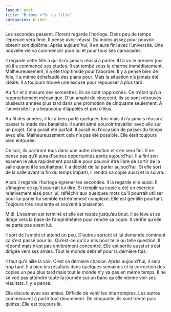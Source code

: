 ```yaml
---
layout: post
title: "Bribes n°9: La fille"
categories: bribes
---
```


Les secondes passent. Florent regarde l’horloge. Dans peu de temps l’épreuve sera finie. Il pense avoir réussi. Du moins assez pour pouvoir obtenir son diplôme. Après aujourd’hui, il en aura fini avec l’université. Une nouvelle vie va commencer pour lui et pour tous ses camarades.

Il regarde cette fille a qui il n’a jamais réussi à parler. Il l’a vu le premier jour où il a commencé ses études. Il est tombé sous le charme immédiatement. Malheureusement, il a été trop timide pour l’aborder. Il y a pensé bien de fois, il  a même échafaudé des plans pour. Mais la situation n’a jamais été idéale. Il a toujours trouvé une excuse pour repousser à plus tard.

Au fur et à mesure des semestres, ils se sont rapprochés. Ce n’était qu’un rapprochement mécanique. D’un amphi de cinq cent, ils se sont retrouvés plusieurs années plus tard dans une promotion de cinquante seulement. A l’université il y a beaucoup d’appelés et peu d’élus.

Au fil des années, il lui a bien parlé quelques fois mais il n’a jamais réussi à passer le stade des banalités. Il aurait aimé pouvoir travailler avec elle sur un projet. Cela aurait été parfait. Il aurait eu l’occasion de passer du temps avec elle. Malheureusement cela n’a pas été possible. Elle était toujours bien entourée.

Ce soir, ils partiront tous dans une autre direction et s’en sera fini. Il ne pense pas qu’il aura d'autres opportunités après aujourd’hui. Il a fini son examen le plus rapidement possible pour pouvoir être libre de sortir de la salle quand il le souhaiterai. Il a décidé de lui parler aujoud'hui. Si elle sort de la salle avant la fin du temps imparti, il rendra sa copie aussi et la suivra.

Alors il regarde l’horloge égrener les secondes. Il la regarde elle aussi. Il s’imagine ce qu’il pourrait lui dire. Si remplir sa copie a été un exercice relativement aisé pour lui, réfléchir aux quelques mots qu'il pourrait utiliser pour lui parler lui semble extrêmement complexe. Elle est gentille pourtant. Toujours très souriante et souvent à plaisanter.

Midi. L’examen est terminé et elle est restée jusqu’au bout. Il se lève et se dirige vers la base de l’amphithéâtre pour rendre sa copie. Il vérifie qu’elle ne parte pas avant lui.

Il sort de l’amphi et attend un peu. D’autres sortent et lui demande comment ça s’est passé pour lui. Qu’est-ce qu’il a mis pour telle ou telle question. Il répond mais n’est pas entièrement concentré. Elle est sortie aussi et s’est dirigée vers ses amies. Tout le monde debrief pour la dernière fois.

Il faut qu’il aille la voir. C’est sa dernière chance. Après aujourd’hui, il sera trop tard. Il a bien les résultats dans quelques semaines et la correction des copies un peu plus tard mais tout le monde n’y va pas en même temps. Il ne se voit pas attendre toute la journée sur un banc qu’elle vienne voir ses résultats. Il y a pensé.

Elle discute avec ses amies. Difficile de venir les interrompres. Les autres commencent à partir tout doucement. De cinquante, ils sont trente puis quinze. Elle est toujours là.
